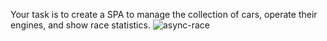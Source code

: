 Your task is to create a SPA to manage the collection of cars, operate their engines, and show race statistics.
![async-race](https://github.com/user-attachments/assets/8d881fbd-4aa7-489e-9085-6b191f503244)
